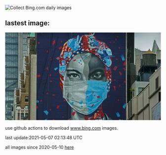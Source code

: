 ![Collect Bing.com daily images](https://github.com/counter2015/bing-daily-images/workflows/Collect%20Bing.com%20daily%20images/badge.svg)
## lastest image:
![](images/NurseMask.jpg)

use github actions to download www.bing.com images.

last update:2021-05-07 02:13:48 UTC

all images since 2020-05-10 [here](https://github.com/counter2015/bing-daily-images/tree/master/images) 
